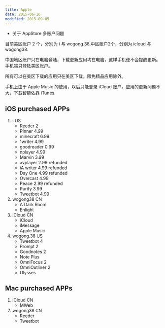 ```yaml
---
title: Apple
date: 2015-06-16
modified: 2015-09-05
---
```


* 关于 AppStore 多账户问题

目前美区账户 2 个，分别为 i 与 wogong.38,中区账户2个，分别为 icloud 与 wogong38.

中国地区账户只在电脑登陆，下载更新应用均在电脑，这样手机便不会提醒更新。手机端只登陆美区账户。

所有可以在美区下载的应用只在美区下载。限免精品应用除外。

手机上由于 Apple Music 的使用，以后只能登录 iCloud 账户。应用的更新问题不大，下载智能依靠 iTunes.

## iOS purchased APPs
1. i US
	* Reeder 2 
	* Pinner 4.99
	* minecraft 6.99
	* 1writer 4.99
	* goodreader 0.99
	* nplayer 4.99
	* Marvin 3.99
	* avplayer 2.99 refunded
	* iA writer 4.99 refunded
	* Day One 4.99 refunded
	* Overcast 4.99
	* Peace 2.99 refunded
	* Purify 3.99
	* Tweetbot 4.99
2. wogong38 CN
	* A Dark Room
	* Enlight
3. iCloud CN
	* iCloud
	* iMessage
	* Apple Music
4. wogong.38 US
	* Tweetbot 4 
	* Prompt 2
	* Goodnotes 2
	* Note Plus
	* OmniFocus 2
	* OmniOutliner 2
	* Ulysses 

## Mac purchased APPs
1. iCloud CN
	* MWeb
2. wogong38 CN
	* Reeder
	* Tweetbot
